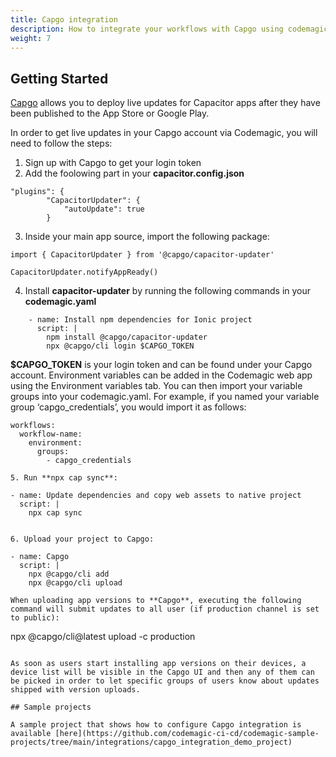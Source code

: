 ```yaml
---
title: Capgo integration
description: How to integrate your workflows with Capgo using codemagic.yaml
weight: 7
---
```


## Getting Started

[Capgo](https://capgo.app/) allows you to deploy live updates for Capacitor apps after they have been published to the App Store or Google Play.

In order to get live updates in your Capgo account via Codemagic, you will need to follow the steps:

1. Sign up with Capgo to get your login token
2. Add the foolowing part in your **capacitor.config.json**
```
"plugins": {
        "CapacitorUpdater": {
            "autoUpdate": true
        }
```
3. Inside your main app source, import the following package:
```
import { CapacitorUpdater } from '@capgo/capacitor-updater'

CapacitorUpdater.notifyAppReady()
```
4. Install **capacitor-updater** by running the following commands in your **codemagic.yaml**
```
    - name: Install npm dependencies for Ionic project
      script: |
        npm install @capgo/capacitor-updater
        npx @capgo/cli login $CAPGO_TOKEN
```
**$CAPGO_TOKEN** is your login token and can be found under your Capgo account. Environment variables can be added in the Codemagic web app using the Environment variables tab. You can then import your variable groups into your codemagic.yaml. For example, if you named your variable group ‘capgo_credentials’, you would import it as follows:

```
workflows:
  workflow-name:
    environment:
      groups:
        - capgo_credentials

5. Run **npx cap sync**:
```
    - name: Update dependencies and copy web assets to native project
      script: |
        npx cap sync
```

6. Upload your project to Capgo:
```
    - name: Capgo
      script: |
        npx @capgo/cli add 
        npx @capgo/cli upload
```
When uploading app versions to **Capgo**, executing the following command will submit updates to all user (if production channel is set to public):
```
npx @capgo/cli@latest upload -c production
```

As soon as users start installing app versions on their devices, a device list will be visible in the Capgo UI and then any of them can be picked in order to let specific groups of users know about updates shipped with version uploads.

## Sample projects

A sample project that shows how to configure Capgo integration is available [here](https://github.com/codemagic-ci-cd/codemagic-sample-projects/tree/main/integrations/capgo_integration_demo_project)
